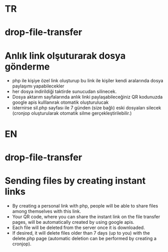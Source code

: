 # TR
# drop-file-transfer
# Anlık link olşuturarak dosya gönderme 
* php ile kişiye özel link oluşturup bu link ile kişiler kendi aralarında dosya paylaşımı yapabilecekler
* her dosya indirildiği taktirde sunucudan silinecek.
* Dosya aktarım sayfalarında anlık linki paylaşabileceğiniz QR kodunuzda google apis kulllanırak otomatik oluşturulucak
* isternirse sil.php sayfası ile 7 günden (size bağlı) eski dosyaları silecek (cronjop oluşturularak otomatik silme gerçekleştirilebilir.)

# EN
# drop-file-transfer
# Sending files by creating instant links
* By creating a personal link with php, people will be able to share files among themselves with this link.
* Your QR code, where you can share the instant link on the file transfer pages, will be automatically created by using google apis.
* Each file will be deleted from the server once it is downloaded.
* If desired, it will delete files older than 7 days (up to you) with the delete.php page (automatic deletion can be performed by creating a cronjop).

